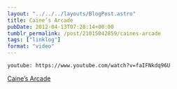 ```yaml
---
layout: "../../../layouts/BlogPost.astro"
title: Caine’s Arcade
pubDate: 2012-04-13T07:28:14+00:00
tumblr_permalink: /post/21015042859/caines-arcade
tags: ["linklog"]
format: "video"
---
```


`youtube: https://www.youtube.com/watch?v=faIFNkdq96U`

[Caine&rsquo;s Arcade][1]

[1]: http://cainesarcade.com/
